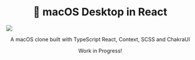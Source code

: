 <h1 align="center"> macOS Desktop in React</h1>

![](/src/Resources/image/preview1.png)
<p align="center">
  A macOS clone built with TypeScript React, Context, SCSS and ChakraUI
</p>
<p align="center">
  Work in Progress!
</p>
